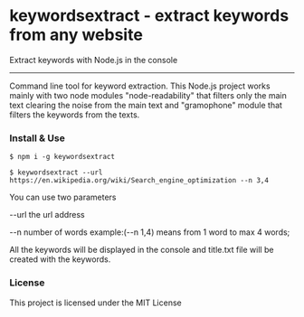 

keywordsextract - extract keywords from any website
=======================================

Extract keywords with Node.js in the console

* * *

Command line tool for keyword extraction. This Node.js project works mainly with two node modules "node-readability" that filters only the main text clearing the noise from the main text and "gramophone" module that filters the keywords from the texts.


### Install & Use

```shell
$ npm i -g keywordsextract
```

```shell
$ keywordsextract --url https://en.wikipedia.org/wiki/Search_engine_optimization --n 3,4
```
You can use two parameters

--url the url address

--n number of words example:(--n 1,4) means from 1 word to max 4 words;


All the keywords will be displayed in the console and title.txt file will be created with the keywords.

### License

This project is licensed under the MIT License
